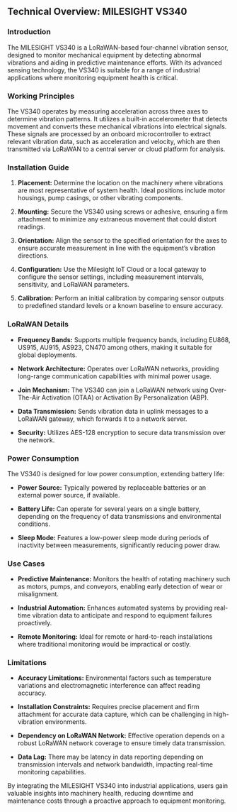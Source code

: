 ## Technical Overview: MILESIGHT VS340

### Introduction
The MILESIGHT VS340 is a LoRaWAN-based four-channel vibration sensor, designed to monitor mechanical equipment by detecting abnormal vibrations and aiding in predictive maintenance efforts. With its advanced sensing technology, the VS340 is suitable for a range of industrial applications where monitoring equipment health is critical.

### Working Principles
The VS340 operates by measuring acceleration across three axes to determine vibration patterns. It utilizes a built-in accelerometer that detects movement and converts these mechanical vibrations into electrical signals. These signals are processed by an onboard microcontroller to extract relevant vibration data, such as acceleration and velocity, which are then transmitted via LoRaWAN to a central server or cloud platform for analysis.

### Installation Guide
1. **Placement:** Determine the location on the machinery where vibrations are most representative of system health. Ideal positions include motor housings, pump casings, or other vibrating components.
   
2. **Mounting:** Secure the VS340 using screws or adhesive, ensuring a firm attachment to minimize any extraneous movement that could distort readings.

3. **Orientation:** Align the sensor to the specified orientation for the axes to ensure accurate measurement in line with the equipment’s vibration directions.

4. **Configuration:** Use the Milesight IoT Cloud or a local gateway to configure the sensor settings, including measurement intervals, sensitivity, and LoRaWAN parameters.

5. **Calibration:** Perform an initial calibration by comparing sensor outputs to predefined standard levels or a known baseline to ensure accuracy.

### LoRaWAN Details
- **Frequency Bands:** Supports multiple frequency bands, including EU868, US915, AU915, AS923, CN470 among others, making it suitable for global deployments.
  
- **Network Architecture:** Operates over LoRaWAN networks, providing long-range communication capabilities with minimal power usage.

- **Join Mechanism:** The VS340 can join a LoRaWAN network using Over-The-Air Activation (OTAA) or Activation By Personalization (ABP).

- **Data Transmission:** Sends vibration data in uplink messages to a LoRaWAN gateway, which forwards it to a network server.

- **Security:** Utilizes AES-128 encryption to secure data transmission over the network.

### Power Consumption
The VS340 is designed for low power consumption, extending battery life:
- **Power Source:** Typically powered by replaceable batteries or an external power source, if available.
  
- **Battery Life:** Can operate for several years on a single battery, depending on the frequency of data transmissions and environmental conditions.

- **Sleep Mode:** Features a low-power sleep mode during periods of inactivity between measurements, significantly reducing power draw.

### Use Cases
- **Predictive Maintenance:** Monitors the health of rotating machinery such as motors, pumps, and conveyors, enabling early detection of wear or misalignment.
  
- **Industrial Automation:** Enhances automated systems by providing real-time vibration data to anticipate and respond to equipment failures proactively.

- **Remote Monitoring:** Ideal for remote or hard-to-reach installations where traditional monitoring would be impractical or costly.

### Limitations
- **Accuracy Limitations:** Environmental factors such as temperature variations and electromagnetic interference can affect reading accuracy.
  
- **Installation Constraints:** Requires precise placement and firm attachment for accurate data capture, which can be challenging in high-vibration environments.

- **Dependency on LoRaWAN Network:** Effective operation depends on a robust LoRaWAN network coverage to ensure timely data transmission.

- **Data Lag:** There may be latency in data reporting depending on transmission intervals and network bandwidth, impacting real-time monitoring capabilities.

By integrating the MILESIGHT VS340 into industrial applications, users gain valuable insights into machinery health, reducing downtime and maintenance costs through a proactive approach to equipment monitoring.